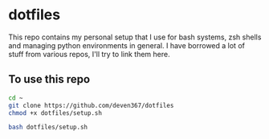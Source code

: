 # dotfiles

This repo contains my personal setup that I use for bash systems, zsh shells and managing python environments in general. I have borrowed a lot of stuff from various repos, I'll try to link them here.

## To use this repo

```sh
cd ~
git clone https://github.com/deven367/dotfiles
chmod +x dotfiles/setup.sh

bash dotfiles/setup.sh
```
